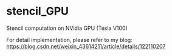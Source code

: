 # stencil_GPU
Stencil computation on NVidia GPU (Tesla V100)

For detail implementation, please refer to my blog: https://blog.csdn.net/weixin_43614211/article/details/122110207
